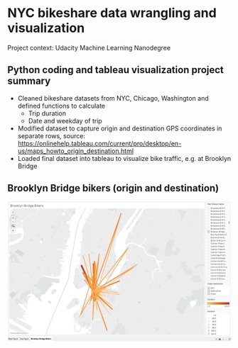 # NYC bikeshare data wrangling and visualization
Project context: Udacity Machine Learning Nanodegree
## Python coding and tableau visualization project summary

- Cleaned bikeshare datasets from NYC, Chicago, Washington and defined functions to calculate
  - Trip duration
  - Date and weekday of trip
- Modified dataset to capture origin and destination GPS coordinates in separate rows, source:
  https://onlinehelp.tableau.com/current/pro/desktop/en-us/maps_howto_origin_destination.html
- Loaded final dataset into tableau to visualize bike traffic, e.g. at Brooklyn Bridge

## Brooklyn Bridge bikers (origin and destination)

![Traffic](https://github.com/manuelfreude/bikeshare-NYC-geo-streams/blob/master/20180204_Brooklyn%20Bridge%20Bikers.png)
